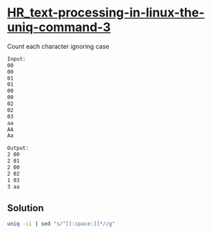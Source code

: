 # [HR_text-processing-in-linux-the-uniq-command-3](https://www.hackerrank.com/challenges/text-processing-in-linux-the-uniq-command-3)

Count each character ignoring case

```txt
Input:
00
00
01
01
00
00
02
02
03
aa
AA
Aa

Output:
2 00
2 01
2 00
2 02
1 03
3 aa
```

## Solution

```sh
uniq -ci | sed "s/^[[:space:]]*//g"
```
